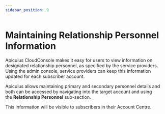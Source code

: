 ```yaml
---
sidebar_position: 9
---
```

# Maintaining Relationship Personnel Information

Apiculus CloudConsole makes it easy for users to view information on designated relationship personnel, as specified by the service providers. Using the admin console, service providers can keep this information updated for each subscriber account.

Apiculus allows maintaining primary and secondary personnel details and both can be accessed by navigating into the target account and using the **Relationship Personnel** sub-section.

This information will be visible to subscribers in their Account Centre.